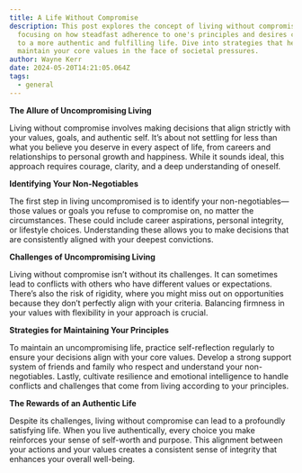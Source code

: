 ```yaml
---
title: A Life Without Compromise
description: This post explores the concept of living without compromise,
  focusing on how steadfast adherence to one's principles and desires can lead
  to a more authentic and fulfilling life. Dive into strategies that help
  maintain your core values in the face of societal pressures.
author: Wayne Kerr
date: 2024-05-20T14:21:05.064Z
tags:
  - general
---
```

**The Allure of Uncompromising Living**

Living without compromise involves making decisions that align strictly with your values, goals, and authentic self. It’s about not settling for less than what you believe you deserve in every aspect of life, from careers and relationships to personal growth and happiness. While it sounds ideal, this approach requires courage, clarity, and a deep understanding of oneself.

**Identifying Your Non-Negotiables**

The first step in living uncompromised is to identify your non-negotiables—those values or goals you refuse to compromise on, no matter the circumstances. These could include career aspirations, personal integrity, or lifestyle choices. Understanding these allows you to make decisions that are consistently aligned with your deepest convictions.

**Challenges of Uncompromising Living**

Living without compromise isn’t without its challenges. It can sometimes lead to conflicts with others who have different values or expectations. There’s also the risk of rigidity, where you might miss out on opportunities because they don’t perfectly align with your criteria. Balancing firmness in your values with flexibility in your approach is crucial.

**Strategies for Maintaining Your Principles**

To maintain an uncompromising life, practice self-reflection regularly to ensure your decisions align with your core values. Develop a strong support system of friends and family who respect and understand your non-negotiables. Lastly, cultivate resilience and emotional intelligence to handle conflicts and challenges that come from living according to your principles.

**The Rewards of an Authentic Life**

Despite its challenges, living without compromise can lead to a profoundly satisfying life. When you live authentically, every choice you make reinforces your sense of self-worth and purpose. This alignment between your actions and your values creates a consistent sense of integrity that enhances your overall well-being.